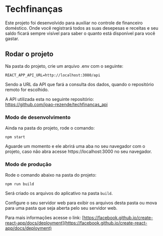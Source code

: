 # Techfinanças

Este projeto foi desenvolvido para auxiliar no controle de financeiro doméstico. Onde você registrará todos as suas desepesas e receitas e seu saldo ficará sempre visível para saber o quanto está disponível para você gastar.

## Rodar o projeto

Na pasta do projeto, crie um arquivo .env com o seguinte:
```
REACT_APP_API_URL=http://localhost:3080/api
```
Sendo a URL da API que fará a consulta dos dados, quando o repositório remoto for escolhido.

A API utilizada esta no seguinte repositório: <br>
https://github.com/joao-rezende/techfinancas_api

### Modo de desenvolvimento

Ainda na pasta do projeto, rode o comando:
```
npm start
```

Aguarde um momento e ele abrirá uma aba no seu navegador com o projeto, caso não abra acesse https://localhost:3000 no seu navegador.

### Modo de produção

Rode o comando abaixo na pasta do projeto:
```
npm run build

```

Será criado os arquivos do aplicativo na pasta `build`.

Configure o seu servidor web para exibir os arquivos desta pasta ou mova para uma pasta que seja aberta pelo seu servidor web.


Para mais informações acesse o link: [https://facebook.github.io/create-react-app/docs/deployment](https://facebook.github.io/create-react-app/docs/deployment)